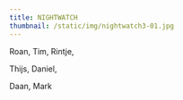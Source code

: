 ```yaml
---
title: NIGHTWATCH
thumbnail: /static/img/nightwatch3-01.jpg
---
```

Roan, Tim, Rintje,

Thijs, Daniel, 

Daan, Mark